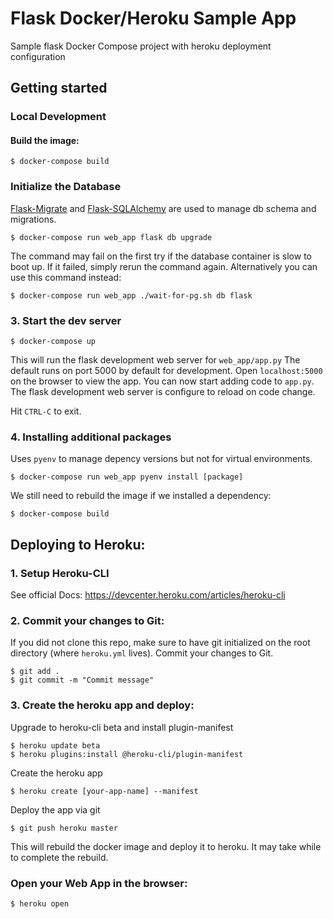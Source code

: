 # Flask Docker/Heroku Sample App
Sample flask Docker Compose project with heroku deployment configuration
## Getting started
### Local Development
#### Build the image:
```console
$ docker-compose build
```
### Initialize the Database
[Flask-Migrate](https://flask-migrate.readthedocs.io/en/latest/) and [Flask-SQLAlchemy](https://flask-sqlalchemy.palletsprojects.com/en/2.x/) are used to manage db schema and migrations.
```console
$ docker-compose run web_app flask db upgrade
```
The command may fail on the first try if the database container is slow to boot up. If it failed, simply rerun the command again.
Alternatively you can use this command instead:
```console
$ docker-compose run web_app ./wait-for-pg.sh db flask
```
### 3. Start the dev server
```console
$ docker-compose up
```
This will run the flask development web server for `web_app/app.py`
The default runs on port 5000 by default for development. Open `localhost:5000` on the browser to view the app. 
You can now start adding code to `app.py`.  The flask development web server is configure to reload on code change.

Hit `CTRL-C` to exit.

### 4. Installing additional packages 
Uses `pyenv` to manage depency versions but not for virtual environments.
```console
$ docker-compose run web_app pyenv install [package]
```
We still need to rebuild the image if we installed a dependency:
```console
$ docker-compose build
```

## Deploying to Heroku:
### 1. Setup Heroku-CLI
See official Docs: https://devcenter.heroku.com/articles/heroku-cli
### 2. Commit your changes to Git:
If you did not clone this repo, make sure to have git initialized on the root directory (where `heroku.yml` lives).
Commit your changes to Git.
```
$ git add . 
$ git commit -m "Commit message"
```
### 3. Create the heroku app and deploy:
Upgrade to heroku-cli beta and install plugin-manifest
```console
$ heroku update beta
$ heroku plugins:install @heroku-cli/plugin-manifest
```
Create the heroku app
```console
$ heroku create [your-app-name] --manifest
```
Deploy the app via git
```console
$ git push heroku master
```
This will rebuild the docker image and deploy it to heroku. It may take while to complete the rebuild. 

### Open your Web App in the browser:
```
$ heroku open
```

